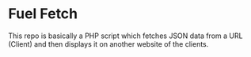 # Fuel Fetch

This repo is basically a PHP script which fetches JSON data from a URL (Client) and then displays it on another website of the clients.